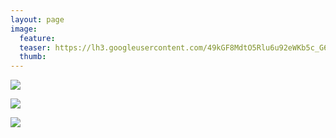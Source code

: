 ```yaml
---
layout: page
image:
  feature:
  teaser: https://lh3.googleusercontent.com/49kGF8MdtO5Rlu6u92eWKb5c_G6FcJ0F2yg9it8wVi4=w245
  thumb:
---
```


[![](https://lh3.googleusercontent.com/UBzgm_5dNEYwYChilUaDd1kPkv8rA2zHQzJ7eU85pvE=w800)](https://lh3.googleusercontent.com/UBzgm_5dNEYwYChilUaDd1kPkv8rA2zHQzJ7eU85pvE=s0)

[![](https://lh3.googleusercontent.com/4iSuVT3wr2yF0aB7IbvL1gjNtVk07ftnCDTev2tk98g=w800)](https://lh3.googleusercontent.com/4iSuVT3wr2yF0aB7IbvL1gjNtVk07ftnCDTev2tk98g=s0)

[![](https://lh3.googleusercontent.com/5ewC50enrSfgFmScg53kUuOd7U2cMPXhozlpIlHGqC0=w800)](https://lh3.googleusercontent.com/5ewC50enrSfgFmScg53kUuOd7U2cMPXhozlpIlHGqC0=s0)
